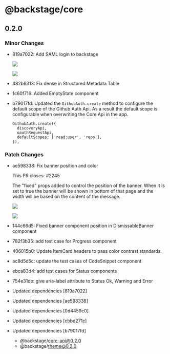 # @backstage/core

## 0.2.0
### Minor Changes

- 819a7022: Add SAML login to backstage
  
  ![](https://user-images.githubusercontent.com/872486/92251660-bb9e3400-eeff-11ea-86fe-1f2a0262cd31.png)
  
  ![](https://user-images.githubusercontent.com/872486/93851658-1a76f200-fce3-11ea-990b-26ca1a327a15.png)
- 482b6313: Fix dense in Structured Metadata Table
- 1c60f716: Added EmptyState component
- b79017fd: Updated the `GithubAuth.create` method to configure the default scope of the Github Auth Api. As a result the
  default scope is configurable when overwriting the Core Api in the app.
  
  ```
  GithubAuth.create({
    discoveryApi,
    oauthRequestApi,
    defaultScopes: ['read:user', 'repo'],
  }),
  ```

### Patch Changes

- ae598338: Fix banner position and color
  
  This PR closes: #2245
  
  The "fixed" props added to control the position of the banner. When it is set to true the banner will be shown in bottom of that page and the width will be based on the content of the message.
  
  ![](https://user-images.githubusercontent.com/15106494/93765685-999df480-fc15-11ea-8fa5-11cac5836cf1.png)
  
  ![](https://user-images.githubusercontent.com/15106494/93765697-9e62a880-fc15-11ea-92af-b6a7fee4bb21.png)
- 144c66d5: Fixed banner component position in DismissableBanner component
- 782f3b35: add test case for Progress component
- 406015b0: Update ItemCard headers to pass color contrast standards.
- ac8d5d5c: update the test cases of CodeSnippet component
- ebca83d4: add test cases for Status components
- 754e31db: give aria-label attribute to Status Ok, Warning and Error
- Updated dependencies [819a7022]
- Updated dependencies [ae598338]
- Updated dependencies [0d4459c0]
- Updated dependencies [cbbd271c]
- Updated dependencies [b79017fd]
  - @backstage/core-api@0.2.0
  - @backstage/theme@0.2.0
